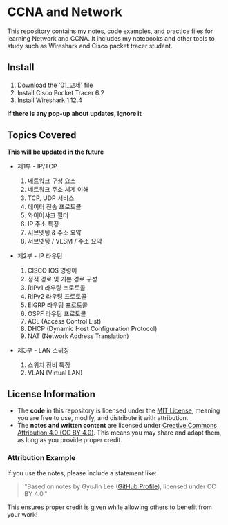 # CCNA and Network
This repository contains my notes, code examples, and practice files for learning Network and CCNA. It includes my notebooks and other tools to study such as Wireshark and Cisco packet tracer student.

## Install
1. Download the '01_교제' file
2. Install Cisco Pocket Tracer 6.2 
3. Install Wireshark 1.12.4 

**If there is any pop-up about updates, ignore it**


## Topics Covered
**This will be updated in the future**
- 제1부 - IP/TCP 
  1. 네트워크 구성 요소
  2. 네트워크 주소 체계 이해
  3. TCP, UDP 서비스
  4. 데이터 전송 프로토콜
  5. 와이어샤크 필터
  6. IP 주소 특징
  7. 서브넷팅 & 주소 요약
  8. 서브넷팅 / VLSM / 주소 요약
 
- 제2부 - IP 라우팅 
  1. CISCO IOS 명령어
  2. 정적 경로 및 기본 경로 구성
  3. RIPv1 라우팅 프로토콜
  4. RIPv2 라우팅 프로토콜
  5. EIGRP 라우팅 프로토콜
  6. OSPF 라우팅 프로토콜
  7. ACL (Access Control List)
  8. DHCP (Dynamic Host Configuration Protocol)
  9. NAT (Network Address Translation)

- 제3부 - LAN 스위칭
  1. 스위치 장비 특징
  2. VLAN (Virtual LAN)

## License Information

- The **code** in this repository is licensed under the [MIT License](LICENSE), meaning you are free to use, modify, and distribute it with attribution.
- The **notes and written content** are licensed under [Creative Commons Attribution 4.0 (CC BY 4.0)](https://creativecommons.org/licenses/by/4.0/). This means you may share and adapt them, as long as you provide proper credit.

### Attribution Example
If you use the notes, please include a statement like:
> "Based on notes by GyuJin Lee ([GitHub Profile](https://github.com/JinLeeGG)), licensed under CC BY 4.0."

This ensures proper credit is given while allowing others to benefit from your work!
